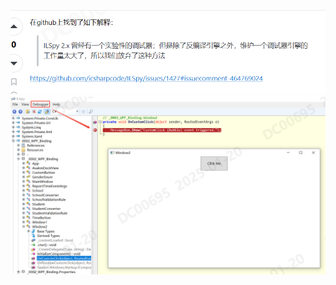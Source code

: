 ![alt text](assets/20250120--使用ILSPY反编译调试程序/image.png)
![alt text](assets/20250120--使用ILSPY反编译调试程序/image-1.png)